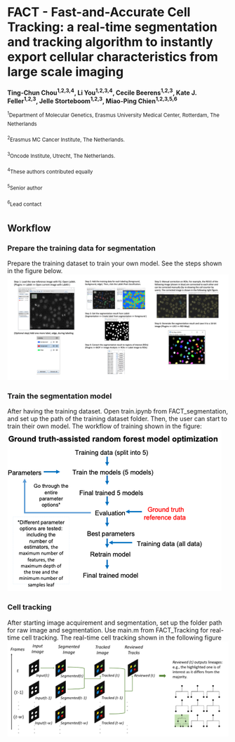 # FACT - Fast-and-Accurate Cell Tracking: a real-time segmentation and tracking algorithm to instantly export cellular characteristics from large scale imaging

**Ting-Chun Chou<sup>1,2,3,4</sup>, Li You<sup>1,2,3,4</sup>, Cecile Beerens<sup>1,2,3</sup>, Kate J. Feller<sup>1,2,3</sup>, Jelle Storteboom<sup>1,2,3</sup>, Miao-Ping Chien<sup>1,2,3,5,6</sup>**

<sup><sup>1</sup>Department of Molecular Genetics, Erasmus University Medical Center, Rotterdam, The Netherlands

<sup><sup>2</sup>Erasmus MC Cancer Institute, The Netherlands.

<sup><sup>3</sup>Oncode Institute, Utrecht, The Netherlands.

<sup><sup>4</sup>These authors contributed equally

<sup><sup>5</sup>Senior author

<sup><sup>6</sup>Lead contact




## Workflow
### Prepare the training data for segmentation
Prepare the training dataset to train your own model. See the steps shown in the figure below.
![](https://github.com/ChienMPLab/ChienMPLab_FACT/blob/main/images/PrepareTrainingDataset.png)

### Train the segmentation model
After having the training dataset. Open train.ipynb from FACT_segmentation, and set up the path of the training dataset folder. Then, the user can start to train their own model. The workflow of training shown in the figure:
![](https://github.com/ChienMPLab/ChienMPLab_FACT/blob/main/images/TrainingFlow.png)


### Cell tracking
After starting image acquirement and segmentation, set up the folder path for raw image and segmentation. Use main.m from FACT_Tracking for real-time cell tracking. The real-time cell tracking shown in the following figure
![](https://github.com/ChienMPLab/ChienMPLab_FACT/blob/main/images/Tracking.png)
